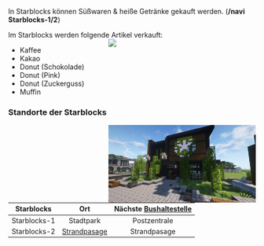 In Starblocks können Süßwaren & heiße Getränke gekauft werden. (**/navi Starblocks-1/2**)  

Im Starblocks werden folgende Artikel verkauft: <img align="right" width="300" eight="150" src="../../../assets/image/biz/starblocks/Starblocks-Kaufmenü.png">

+ Kaffee
+ Kakao
+ Donut (Schokolade)       
+ Donut (Pink)
+ Donut (Zuckerguss)
+ Muffin  

### Standorte der Starblocks  


<img align="right" width="300" eight="150" src="../../../assets/image/biz/starblocks/Starblock-1.png" alt="Starblocks-1" title="Starblocks-1">

| Starblocks | Ort | Nächste [Bushaltestelle](../../pages/öpnv/bus.md) |
|:-:|:-:|:-:|   
| Starblocks-1 | Stadtpark | Postzentrale |
| Starblocks-2 | [Strandpasage](../../pages/gebiete/strandpassage.md) | Strandpasage |
